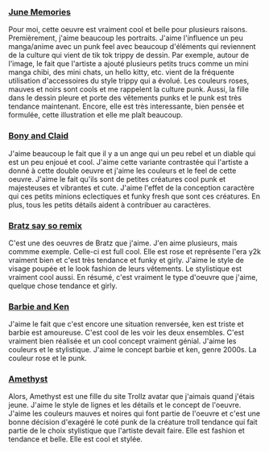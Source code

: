 ### [June Memories](https://www.artstation.com/artwork/9meada)
Pour moi, cette oeuvre est vraiment cool et belle pour plusieurs raisons. Premièrement, j'aime beaucoup les portraits. J'aime l'influence un peu manga/anime avec un punk feel avec beaucoup d'éléments qui reviennent de la culture qui vient de tik tok trippy de dessin. Par exemple, autour de l'image, le fait que l'artiste a ajouté plusieurs petits trucs comme un mini manga chibi, des mini chats, un hello kitty, etc. vient de la fréquente utilisation d'accessoires du style trippy qui a évolué. Les couleurs roses, mauves et noirs sont cools et me rappelent la culture punk. Aussi, la fille dans le dessin pleure et porte des vêtements punks et le punk est très tendance maintenant. Encore, elle est très interessante, bien pensée et formulée, cette illustration et elle me plaît beaucoup.

### [Bony and Claid](https://jinx88kc.tumblr.com/post/170407101169/bony-and-claid)
J'aime beaucoup le fait que il y a un ange qui un peu rebel et un diable qui est un peu enjoué et cool. J'aime cette variante contrastée qui l'artiste a donné à cette double oeuvre et j'aime les couleurs et le feel de cette oeuvre. J'aime le fait qu'ils sont de petites créatures cool punk et majesteuses et vibrantes et cute. J'aime l'effet de la conception caractère qui ces petits minions eclectiques et funky fresh que sont ces créatures. En plus, tous les petits détails aident à contribuer au caractères.

### [Bratz say so remix](https://www.flickr.com/photos/x_fashionluva_x/49884792641/in/photostream)
C'est une des oeuvres de Bratz que j'aime. J'en aime plusieurs, mais commme exemple. Celle-ci est full cool. Elle est rose et représente l'era y2k vraiment bien et c'est très tendance et funky et girly. J'aime le style de visage poupée et le look fashion de leurs vêtements. Le stylistique est vraiment cool aussi. En résumé, c'est vraiment le type d'oeuvre que j'aime, quelque chose tendance et girly.

### [Barbie and Ken](https://i.pinimg.com/originals/4f/58/44/4f5844ac5908e9c6c5841ba50ee395a8.jpg)
J'aime le fait que c'est encore une situation renversée, ken est triste et barbie est amoureuse. C'est cool de les voir les deux ensembles. C'est vraiment bien réalisée et un cool concept vraiment génial. J'aime les couleurs et le stylistique. J'aime le concept barbie et ken, genre 2000s. La couleur rose et le punk.

### [Amethyst](https://i.pinimg.com/originals/33/c1/2e/33c12eb4b8afd9ed9b229e6239ef4827.jpg)
Alors, Amethyst est une fille du site Trollz avatar que j'aimais quand j'étais jeune. J'aime le style de lignes et les détails et le concept de l'oeuvre. J'aime les couleurs mauves et noires qui font partie de l'oeuvre et c'est une bonne décision d'exagéré le coté punk de la créature troll tendance qui fait partie de le choix stylistique que l'artiste devait faire. Elle est fashion et tendance et belle. Elle est cool et stylée. 

